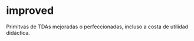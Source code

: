 improved
========

Primitvas de TDAs mejoradas o perfeccionadas, incluso a costa de utilidad didáctica.
